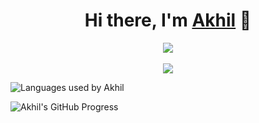 <h1 align="center">Hi there, I'm <a href="https://akhilkumar.ga/">Akhil</a> 👋</h1>
<p align="center">
<a href="https://github.com/AkhilsWorkshop">
  <img src="https://github-readme-stats.vercel.app/api/top-langs/?username=AkhilsWorkshop&layout=compact&theme=dark&custom_title=Languages used by Akhil&card_width=445"/>
</a><br><br>
<a href="https://github.com/AkhilsWorkshop">
  <img src="https://github-readme-stats.vercel.app/top-langs/api?username=AkhilsWorkshop&show_icons=true&theme=dark&count_private=true&hide=prs,issues,contribs&include_all_commits=true&custom_title=Akhil's Github Progress" />
</a>
</p>

![Languages used by Akhil](https://github-readme-stats.vercel.app/top-langs/api?username=AkhilsWorkshop&layout=compact&theme=dark&card_width=445)

![Akhil's GitHub Progress](https://github-readme-stats.vercel.app/api?username=AkhilsWorkshop&show_icons=true&theme=dark&count_private=true&hide=prs,issues,contribs&include_all_commits=true)
